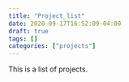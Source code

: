 ```yaml
---
title: "Project_list"
date: 2020-09-17T16:52:09-04:00
draft: true
tags: []
categories: ["projects"]
---
```


This is a list of projects. 
